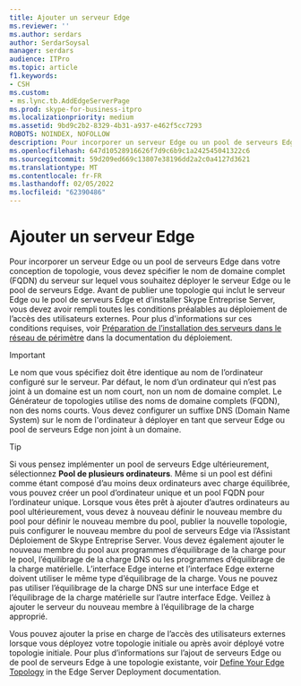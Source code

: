 ```yaml
---
title: Ajouter un serveur Edge
ms.reviewer: ''
ms.author: serdars
author: SerdarSoysal
manager: serdars
audience: ITPro
ms.topic: article
f1.keywords:
- CSH
ms.custom:
- ms.lync.tb.AddEdgeServerPage
ms.prod: skype-for-business-itpro
ms.localizationpriority: medium
ms.assetid: 9bd9c2b2-8329-4b31-a937-e462f5cc7293
ROBOTS: NOINDEX, NOFOLLOW
description: Pour incorporer un serveur Edge ou un pool de serveurs Edge dans votre conception de topologie, vous devez spécifier le nom de domaine complet (FQDN) du serveur sur lequel vous souhaitez déployer le serveur Edge ou le pool de serveurs Edge. Avant de publier une topologie qui inclut le serveur Edge ou le pool de serveurs Edge et d’installer Skype Entreprise Server, vous devez avoir rempli toutes les conditions préalables au déploiement de l’accès des utilisateurs externes. Pour plus d'informations sur ces conditions requises, voir Préparation de l’installation des serveurs dans le réseau de périmètre dans la documentation du déploiement.
ms.openlocfilehash: 647d10528916626f7d9c6b9c1a242545041322c6
ms.sourcegitcommit: 59d209ed669c13807e38196dd2a2c0a4127d3621
ms.translationtype: MT
ms.contentlocale: fr-FR
ms.lasthandoff: 02/05/2022
ms.locfileid: "62390486"
---
```

# <a name="add-edge-server"></a>Ajouter un serveur Edge

Pour incorporer un serveur Edge ou un pool de serveurs Edge dans votre conception de topologie, vous devez spécifier le nom de domaine complet (FQDN) du serveur sur lequel vous souhaitez déployer le serveur Edge ou le pool de serveurs Edge. Avant de publier une topologie qui inclut le serveur Edge ou le pool de serveurs Edge et d’installer Skype Entreprise Server, vous devez avoir rempli toutes les conditions préalables au déploiement de l’accès des utilisateurs externes. Pour plus d'informations sur ces conditions requises, voir [Préparation de l’installation des serveurs dans le réseau de périmètre](/previous-versions/office/lync-server-2013/lync-server-2013-preparing-for-installation-of-servers-in-the-perimeter-network) dans la documentation du déploiement.

> [!IMPORTANT]
> Le nom que vous spécifiez doit être identique au nom de l’ordinateur configuré sur le serveur. Par défaut, le nom d’un ordinateur qui n’est pas joint à un domaine est un nom court, non un nom de domaine complet. Le Générateur de topologies utilise des noms de domaine complets (FQDN), non des noms courts. Vous devez configurer un suffixe DNS (Domain Name System) sur le nom de l'ordinateur à déployer en tant que serveur Edge ou pool de serveurs Edge non joint à un domaine.

> [!TIP]
> Si vous pensez implémenter un pool de serveurs Edge ultérieurement, sélectionnez **Pool de plusieurs ordinateurs**. Même si un pool est défini comme étant composé d’au moins deux ordinateurs avec charge équilibrée, vous pouvez créer un pool d’ordinateur unique et un pool FQDN pour l’ordinateur unique. Lorsque vous êtes prêt à ajouter d’autres ordinateurs au pool ultérieurement, vous devez à nouveau définir le nouveau membre du pool pour définir le nouveau membre du pool, publier la nouvelle topologie, puis configurer le nouveau membre du pool de serveurs Edge via l’Assistant Déploiement de Skype Entreprise Server. Vous devez également ajouter le nouveau membre du pool aux programmes d’équilibrage de la charge pour le pool, l’équilibrage de la charge DNS ou les programmes d’équilibrage de la charge matérielle. L’interface Edge interne et l’interface Edge externe doivent utiliser le même type d’équilibrage de la charge. Vous ne pouvez pas utiliser l’équilibrage de la charge DNS sur une interface Edge et l’équilibrage de la charge matérielle sur l’autre interface Edge. Veillez à ajouter le serveur du nouveau membre à l’équilibrage de la charge approprié.

Vous pouvez ajouter la prise en charge de l’accès des utilisateurs externes lorsque vous déployez votre topologie initiale ou après avoir déployé votre topologie initiale. Pour plus d’informations sur l’ajout de serveurs Edge ou de pool de serveurs Edge à une topologie existante, voir [Define Your Edge Topology](/previous-versions/office/lync-server-2013/lync-server-2013-define-your-edge-topology) in the Edge Server Deployment documentation.